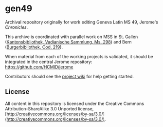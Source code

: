 gen49
=====

Archival repository originally for work editing Geneva Latin MS 49, Jerome's *Chronicles*.


This archive is coordinated with parallel work on MSS in St. Gallen ([Kantonsbibliothek, Vadianische Sammlung, Ms. 298](https://github.com/HCMID/vadslg298)) and Bern ([Burgerbibliothek, Cod. 219](https://github.com/HCMID/bern219)).

When material from each of the working projects is validated, it should be integrated in the central Jerome repository: <https://github.com/HCMID/jerome>


Contributors should see the [project wiki](https://github.com/HCMID/gen49/wiki) for help getting started.


## License ##

All content in this repository is licensed under the Creative Commons Attribution-ShareAlike 3.0 Unported license, [http://creativecommons.org/licenses/by-sa/3.0/](http://creativecommons.org/licenses/by-sa/3.0/).
